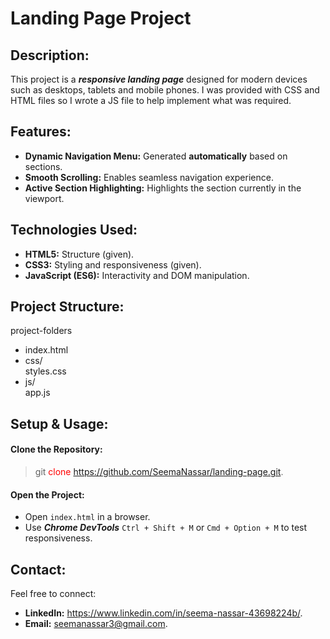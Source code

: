 # Landing Page Project

## Description:

This project is a ***responsive landing page*** designed for modern devices such as desktops, tablets and mobile phones. I was provided with CSS and HTML files so I wrote a JS file to help implement what was required.

## Features:

- **Dynamic Navigation Menu:** Generated **automatically** based on sections.
- **Smooth Scrolling:** Enables seamless navigation experience.
- **Active Section Highlighting:** Highlights the section currently in the viewport.

## Technologies Used:

- **HTML5:** Structure (given).
- **CSS3:** Styling and responsiveness (given).
- **JavaScript (ES6):** Interactivity and DOM manipulation.

## Project Structure:

 project-folders
- index.html  
- css/  
    styles.css  
- js/  
    app.js  

## Setup & Usage:

#### Clone the Repository:

> git <font color="red">clone</font> <https://github.com/SeemaNassar/landing-page.git>.

#### Open the Project:
- Open `index.html` in a browser.
- Use ***Chrome DevTools*** `Ctrl + Shift + M` or `Cmd + Option + M` to test responsiveness.
## Contact:

Feel free to connect:
- **LinkedIn:** <https://www.linkedin.com/in/seema-nassar-43698224b/>.
- **Email:** <seemanassar3@gmail.com>.


